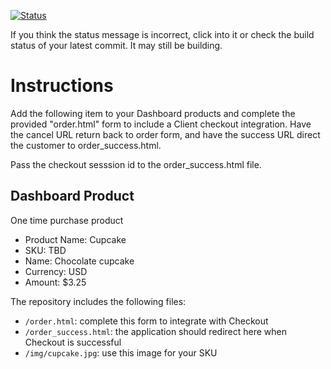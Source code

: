 [![Status](https://img.shields.io/badge/status-SUBMITTABLE%20COMMIT:%2016b85ab84be3274ef66eab21a4660d72272aca5b-brightgreen.svg)](https://github.com/andremcb/bakery_scaffold_AApE3fQi8zR0pcdo/commit/16b85ab84be3274ef66eab21a4660d72272aca5b)
























































































































If you think the status message is incorrect, click into it or check the build status of your latest commit. It may still be building.

# Instructions 

Add the following item to your Dashboard products and complete the provided "order.html" form to include a Client checkout integration. Have the cancel URL return back to order form, and have the success URL direct the customer to order_success.html. 

Pass the checkout sesssion id to the order_success.html file.

## Dashboard Product
One time purchase product
* Product Name: Cupcake
* SKU: TBD
* Name: Chocolate cupcake
* Currency: USD
* Amount: $3.25

The repository includes the following files:
* `/order.html`: complete this form to integrate with Checkout
* `/order_success.html`: the application should redirect here when Checkout is successful
* `/img/cupcake.jpg`: use this image for your SKU
